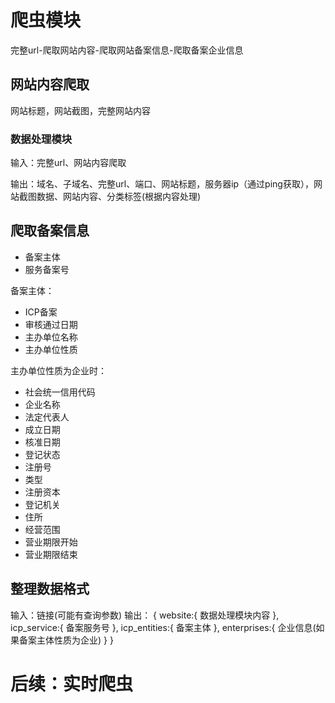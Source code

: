 # 爬虫模块

完整url-爬取网站内容-爬取网站备案信息-爬取备案企业信息

## 网站内容爬取

网站标题，网站截图，完整网站内容

### 数据处理模块

输入：完整url、网站内容爬取

输出：域名、子域名、完整url、端口、网站标题，服务器ip（通过ping获取），网站截图数据、网站内容、分类标签(根据内容处理)

## 爬取备案信息
- 备案主体
- 服务备案号

备案主体：
- ICP备案
- 审核通过日期
- 主办单位名称
- 主办单位性质

主办单位性质为企业时：
- 社会统一信用代码
- 企业名称
- 法定代表人
- 成立日期
- 核准日期
- 登记状态
- 注册号
- 类型
- 注册资本
- 登记机关
- 住所
- 经营范围
- 营业期限开始
- 营业期限结束

## 整理数据格式
输入：链接(可能有查询参数)
输出：
{
    website:{
        数据处理模块内容
    },
    icp_service:{
        备案服务号
    },
    icp_entities:{
        备案主体
    },
    enterprises:{
        企业信息(如果备案主体性质为企业)
    }
}

# 后续：实时爬虫